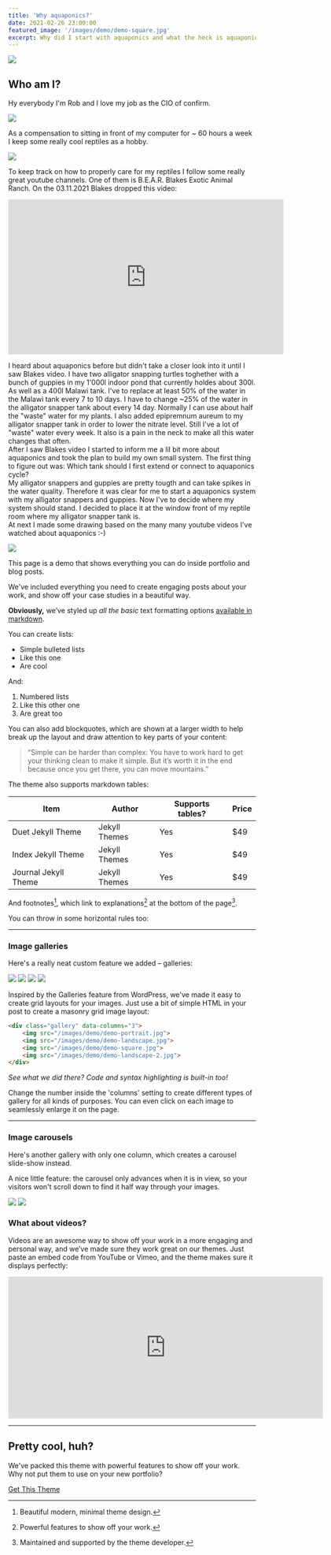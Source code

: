 ```yaml
---
title: 'Why aquaponics?'
date: 2021-02-26 23:00:00
featured_image: '/images/demo/demo-square.jpg'
excerpt: Why did I start with aquaponics and what the heck is aquaponics?! What're you talking about?!
---
```


![](/images/demo/demo-landscape.jpg)

## Who am I?
Hy everybody I'm Rob and I love my job as the CIO of confirm.

![](/images/demo/demo-landscape.jpg)

As a compensation to sitting in front of my computer for ~ 60 hours a week I keep some really cool reptiles as a hobby.

![](/images/demo/demo-landscape.jpg)

To keep track on how to properly care for my reptiles I follow some really great youtube channels. One of them is
B.E.A.R. Blakes Exotic Animal Ranch. On the 03.11.2021 Blakes dropped this video:

<iframe width="560" height="315" src="https://www.youtube.com/embed/Fke_qd2EabQ" frameborder="0" allow="accelerometer; autoplay; clipboard-write; encrypted-media; gyroscope; picture-in-picture" allowfullscreen></iframe>

I heard about aquaponics before but didn't take a closer look into it until I saw Blakes video. I have two alligator
snapping turtles toghether with a bunch of guppies in my 1'000l indoor pond that currently holdes about 300l. As well
as a 400l Malawi tank. I've to replace at least 50% of the water in the Malawi tank every 7 to 10 days. I have to change
~25% of the water in the alligator snapper tank about every 14 day. Normally I can use about half the "waste" water for
my plants. I also added epipremnum aureum to my alligator snapper tank in order to lower the nitrate level. Still
I've a lot of "waste" water every week. It also is a pain in the neck to make all this water changes that often.  
After I saw Blakes video I started to inform me a lil bit more about aquaponics and took the plan to build my own small
system. The first thing to figure out was: Which tank should I first extend or connect to aquaponics cycle?  
My alligator snappers and guppies are pretty tougth and can take spikes in the water quality. Therefore it was clear for
me to start a aquaponics system with my alligator snappers and guppies. Now I've to decide where my system should stand.
I decided to place it at the window front of my reptile room where my alligator snapper tank is.  
At next I made some drawing based on the many many youtube videos I've watched about aquaponics :-)

![](/images/demo/demo-landscape.jpg)



This page is a demo that shows everything you can do inside portfolio and blog posts.

We've included everything you need to create engaging posts about your work, and show off your case studies in a beautiful way.

**Obviously,** we’ve styled up *all the basic* text formatting options [available in markdown](https://github.com/adam-p/markdown-here/wiki/Markdown-Cheatsheet).

You can create lists:

* Simple bulleted lists
* Like this one
* Are cool

And:

1. Numbered lists
2. Like this other one
3. Are great too

You can also add blockquotes, which are shown at a larger width to help break up the layout and draw attention to key parts of your content:

> “Simple can be harder than complex: You have to work hard to get your thinking clean to make it simple. But it’s worth it in the end because once you get there, you can move mountains.”

The theme also supports markdown tables:

| Item                 | Author        | Supports tables? | Price |
|----------------------|---------------|------------------|-------|
| Duet Jekyll Theme    | Jekyll Themes | Yes              | $49   |
| Index Jekyll Theme   | Jekyll Themes | Yes              | $49   |
| Journal Jekyll Theme | Jekyll Themes | Yes              | $49   |

And footnotes[^1], which link to explanations[^2] at the bottom of the page[^3].

[^1]: Beautiful modern, minimal theme design.
[^2]: Powerful features to show off your work.
[^3]: Maintained and supported by the theme developer.

You can throw in some horizontal rules too:

---

### Image galleries

Here's a really neat custom feature we added – galleries:

<div class="gallery" data-columns="3">
	<img src="/images/demo/demo-portrait.jpg">
	<img src="/images/demo/demo-landscape.jpg">
	<img src="/images/demo/demo-square.jpg">
	<img src="/images/demo/demo-landscape-2.jpg">
</div>

Inspired by the Galleries feature from WordPress, we've made it easy to create grid layouts for your images. Just use a bit of simple HTML in your post to create a masonry grid image layout:

```html
<div class="gallery" data-columns="3">
    <img src="/images/demo/demo-portrait.jpg">
    <img src="/images/demo/demo-landscape.jpg">
    <img src="/images/demo/demo-square.jpg">
    <img src="/images/demo/demo-landscape-2.jpg">
</div>
```

*See what we did there? Code and syntax highlighting is built-in too!*

Change the number inside the 'columns' setting to create different types of gallery for all kinds of purposes. You can even click on each image to seamlessly enlarge it on the page.

---

### Image carousels

Here's another gallery with only one column, which creates a carousel slide-show instead.

A nice little feature: the carousel only advances when it is in view, so your visitors won't scroll down to find it half way through your images.

<div class="gallery" data-columns="1">
	<img src="/images/demo/demo-landscape.jpg">
	<img src="/images/demo/demo-landscape-2.jpg">
</div>

### What about videos?

Videos are an awesome way to show off your work in a more engaging and personal way, and we’ve made sure they work great on our themes. Just paste an embed code from YouTube or Vimeo, and the theme makes sure it displays perfectly:

<iframe src="https://player.vimeo.com/video/203710832" width="640" height="288" frameborder="0" webkitallowfullscreen mozallowfullscreen allowfullscreen></iframe>

---

## Pretty cool, huh?

We've packed this theme with powerful features to show off your work. Why not put them to use on your new portfolio?

<a href="https://jekyllthemes.io/theme/journal-personal-jekyll-theme" class="button button--large">Get This Theme</a>
